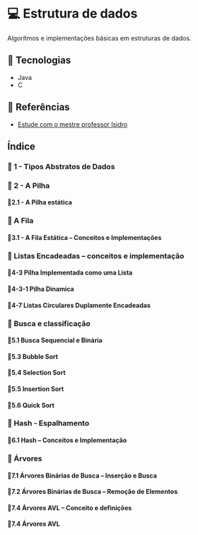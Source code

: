 # 💻 Estrutura de dados

Algorítmos e implementações básicas em estruturas de dados.

## 🚀 Tecnologias

- Java
- C

## 📖 Referências

- [Estude com o mestre professor Isidro](https://www.professorisidro.com.br/)

## Índice

### 🔷 1 - Tipos Abstratos de Dados

### 🔷 2 - A Pilha

#### 🔹2.1 - A Pilha estática

### 🔷 A Fila

#### 🔹3.1 - A Fila Estática – Conceitos e Implementações

### 🔷 Listas Encadeadas – conceitos e implementação

#### 🔹4-3 Pilha Implementada como uma Lista

#### 🔹4-3-1 Pilha Dinamica

#### 🔹4-7 Listas Circulares Duplamente Encadeadas

### 🔷 Busca e classificação

#### 🔹5.1 Busca Sequencial e Binária

#### 🔹5.3 Bubble Sort

#### 🔹5.4 Selection Sort

#### 🔹5.5 Insertion Sort

#### 🔹5.6 Quick Sort

### 🔷 Hash - Espalhamento

#### 🔹6.1 Hash – Conceitos e Implementação

### 🔷 Árvores

#### 🔹7.1 Árvores Binárias de Busca – Inserção e Busca

#### 🔹7.2 Árvores Binárias de Busca – Remoção de Elementos

#### 🔹7.4 Árvores AVL – Conceito e definições

#### 🔹7.4 Árvores AVL
